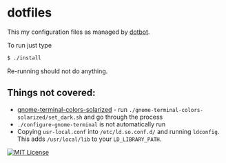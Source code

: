 # dotfiles

This my configuration files as managed by [dotbot](https://github.com/anishathalye/dotbot).

To run just type

```bash
$ ./install
```

Re-running should not do anything.

Things not covered:
-------------------

* [gnome-terminal-colors-solarized](https://github.com/Anthony25/gnome-terminal-colors-solarized) - run `./gnome-terminal-colors-solarized/set_dark.sh` and go through the process
* `./configure-gnome-terminal` is not automatically run
* Copying `usr-local.conf` into `/etc/ld.so.conf.d/` and running `ldconfig`. This adds `/usr/local/lib` to your `LD_LIBRARY_PATH`.

[![MIT License](https://img.shields.io/badge/license-MIT-blue.svg)](http://opensource.org/licenses/MIT)

